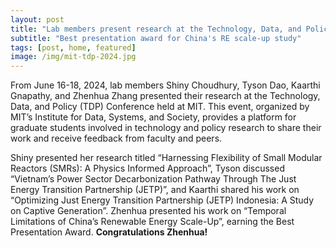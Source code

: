 ```yaml
---
layout: post
title: "Lab members present research at the Technology, Data, and Policy (TDP) Conference at MIT"
subtitle: "Best presentation award for China's RE scale-up study"
tags: [post, home, featured]
image: /img/mit-tdp-2024.jpg
---
```


From June 16-18, 2024, lab members Shiny Choudhury, Tyson Dao, Kaarthi Gnapathy, and Zhenhua Zhang presented their research at the Technology, Data, and Policy (TDP) Conference held at MIT. This event, organized by MIT’s Institute for Data, Systems, and Society, provides a platform for graduate students involved in technology and policy research to share their work and receive feedback from faculty and peers.

Shiny presented her research titled “Harnessing Flexibility of Small Modular Reactors (SMRs): A Physics Informed Approach”, Tyson discussed “Vietnam’s Power Sector Decarbonization Pathway Through The Just Energy Transition Partnership (JETP)”, and Kaarthi shared his work on “Optimizing Just Energy Transition Partnership (JETP) Indonesia: A Study on Captive Generation”. Zhenhua presented his work on “Temporal Limitations of China’s Renewable Energy Scale-Up”, earning the Best Presentation Award. **Congratulations Zhenhua!**


